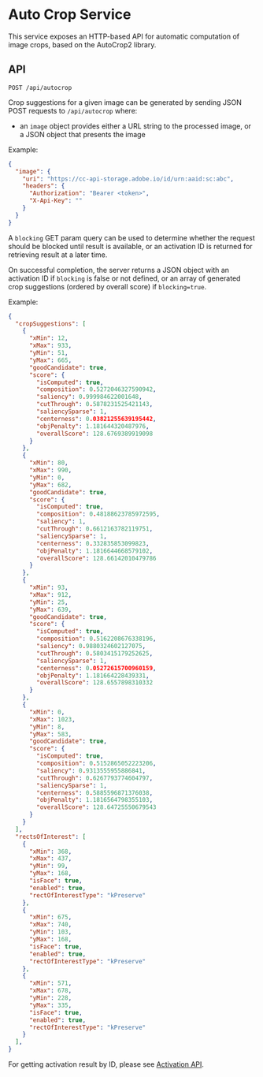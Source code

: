 # Auto Crop Service

This service exposes an HTTP-based API for automatic computation of image crops, based on the AutoCrop2 library.


## API

`POST /api/autocrop`

Crop suggestions for a given image can be generated by sending JSON POST requests to `/api/autocrop` where:

* an `image` object provides either a URL string to the processed image, or a JSON object that presents the image

Example:

```json
{
  "image": {
    "uri": "https://cc-api-storage.adobe.io/id/urn:aaid:sc:abc",
    "headers": {
      "Authorization": "Bearer <token>",
      "X-Api-Key": ""
    }
  }
}
```

A `blocking` GET param query can be used to determine whether the request should be blocked until result is available, or an activation ID is returned for retrieving result at a later time.

On successful completion, the server returns a JSON object with an activation ID if `blocking` is false or not defined, or an array of generated crop suggestions (ordered by overall score) if `blocking=true`.

Example:

```json
{
  "cropSuggestions": [
    {
      "xMin": 12,
      "xMax": 933,
      "yMin": 51,
      "yMax": 665,
      "goodCandidate": true,
      "score": {
        "isComputed": true,
        "composition": 0.5272046327590942,
        "saliency": 0.999984622001648,
        "cutThrough": 0.5878231525421143,
        "saliencySparse": 1,
        "centerness": 0.03821255639195442,
        "objPenalty": 1.181644320487976,
        "overallScore": 128.6769389919098
      }
    },
    {
      "xMin": 80,
      "xMax": 990,
      "yMin": 0,
      "yMax": 682,
      "goodCandidate": true,
      "score": {
        "isComputed": true,
        "composition": 0.48188623785972595,
        "saliency": 1,
        "cutThrough": 0.6612163782119751,
        "saliencySparse": 1,
        "centerness": 0.332835853099823,
        "objPenalty": 1.1816644668579102,
        "overallScore": 128.66142010479786
      }
    },
    {
      "xMin": 93,
      "xMax": 912,
      "yMin": 25,
      "yMax": 639,
      "goodCandidate": true,
      "score": {
        "isComputed": true,
        "composition": 0.5162208676338196,
        "saliency": 0.9880324602127075,
        "cutThrough": 0.5803415179252625,
        "saliencySparse": 1,
        "centerness": 0.05272615700960159,
        "objPenalty": 1.181664228439331,
        "overallScore": 128.6557898310332
      }
    },
    {
      "xMin": 0,
      "xMax": 1023,
      "yMin": 8,
      "yMax": 583,
      "goodCandidate": true,
      "score": {
        "isComputed": true,
        "composition": 0.5152865052223206,
        "saliency": 0.9313555955886841,
        "cutThrough": 0.6267793774604797,
        "saliencySparse": 1,
        "centerness": 0.5885596871376038,
        "objPenalty": 1.1816564798355103,
        "overallScore": 128.64725550679543
      }
    }
  ],
  "rectsOfInterest": [
    {
      "xMin": 368,
      "xMax": 437,
      "yMin": 99,
      "yMax": 168,
      "isFace": true,
      "enabled": true,
      "rectOfInterestType": "kPreserve"
    },
    {
      "xMin": 675,
      "xMax": 740,
      "yMin": 103,
      "yMax": 168,
      "isFace": true,
      "enabled": true,
      "rectOfInterestType": "kPreserve"
    },
    {
      "xMin": 571,
      "xMax": 678,
      "yMin": 228,
      "yMax": 335,
      "isFace": true,
      "enabled": true,
      "rectOfInterestType": "kPreserve"
    }
  ],
}
```  

For getting activation result by ID, please see [Activation API](activation.md).
